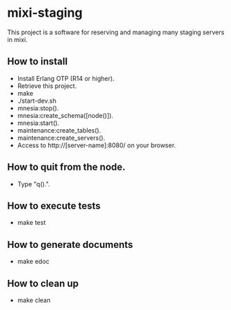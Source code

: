 # mixi-staging

This project is a software for reserving and managing many staging servers in mixi.

## How to install

 * Install Erlang OTP (R14 or higher).
 * Retrieve this project.
 * make
 * ./start-dev.sh
 * mnesia:stop().
 * mnesia:create_schema([node()]).
 * mnesia:start().
 * maintenance:create_tables().
 * maintenance:create_servers().
 * Access to http://[server-name]:8080/ on your browser.

## How to quit from the node.

 * Type "q().".

## How to execute tests

 * make test

## How to generate documents

 * make edoc

## How to clean up

 * make clean
